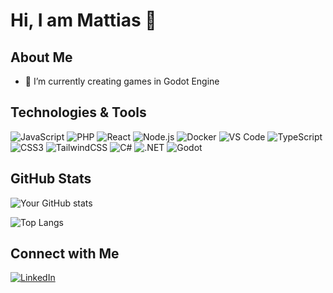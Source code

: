# Hi, I am Mattias 👋

## About Me

- 🌱 I’m currently creating games in Godot Engine

## Technologies & Tools

![JavaScript](https://img.shields.io/badge/-JavaScript-black?style=flat-square&logo=javascript)
![PHP](https://img.shields.io/badge/-PHP-black?style=flat-square&logo=php)
![React](https://img.shields.io/badge/-React-black?style=flat-square&logo=react)
![Node.js](https://img.shields.io/badge/-Node.js-black?style=flat-square&logo=node.js)
![Docker](https://img.shields.io/badge/-Docker-black?style=flat-square&logo=docker)
![VS Code](https://img.shields.io/badge/-VS%20Code-black?style=flat-square&logo=visual-studio-code)
![TypeScript](https://img.shields.io/badge/-TypeScript-black?style=flat-square&logo=typescript)
![CSS3](https://img.shields.io/badge/-CSS3-black?style=flat-square&logo=css3)
![TailwindCSS](https://img.shields.io/badge/-TailwindCSS-black?style=flat-square&logo=tailwind-css)
![C#](https://img.shields.io/badge/-C%23-black?style=flat-square&logo=c-sharp)
![.NET](https://img.shields.io/badge/.NET-512BD4?style=flat-square&logo=dotnet&logoColor=white)
![Godot](https://img.shields.io/badge/-Godot-black?style=flat-square&logo=godot-engine)

## GitHub Stats

![Your GitHub stats](https://github-readme-stats.vercel.app/api?username=MattiasL2001&show_icons=true&theme=radical)

![Top Langs](https://github-readme-stats.vercel.app/api/top-langs/?username=MattiasL2001&layout=compact&theme=radical)

## Connect with Me

[![LinkedIn](https://img.shields.io/badge/LinkedIn-Connect-blue?style=flat-square&logo=linkedin)](https://www.linkedin.com/in/lindblad-mattias)
